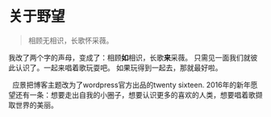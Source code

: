 # 关于野望


<blockquote>相顾无相识，长歌怀采薇。</blockquote>



我改了两个字的声母，变成了：相顾**如**相识，长歌**来**采薇。
只需见一面我们就彼此认识了。一起来唱着歌玩耍吧。
如果玩得到一起去，那就最好啦。

 
应景把博客主题改为了wordpress官方出品的twenty sixteen.
2016年的新年愿望还有一条：想要走出自我的小圈子，想要认识更多的喜欢的人类，想要唱着歌撷取世界的美丽。
 

